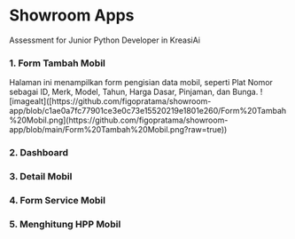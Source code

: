 <h1>Showroom Apps</h1>

<p>Assessment for Junior Python Developer in KreasiAi</p>

<h3>1. Form Tambah Mobil</h3>
Halaman ini menampilkan form pengisian data mobil, seperti Plat Nomor sebagai ID, Merk, Model, Tahun, Harga Dasar, Pinjaman, dan Bunga.
![imagealt]([https://github.com/figopratama/showroom-app/blob/c1ae0a7fc77901ce3e0c73e15520219e1801e260/Form%20Tambah%20Mobil.png](https://github.com/figopratama/showroom-app/blob/main/Form%20Tambah%20Mobil.png?raw=true))
<h3>2. Dashboard</h3>

<h3>3. Detail Mobil</h3>

<h3>4. Form Service Mobil</h3>

<h3>5. Menghitung HPP Mobil</h3>
